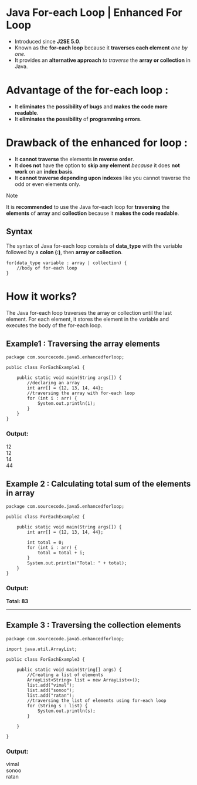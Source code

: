 # Java For-each Loop | Enhanced For Loop
* Introduced since **J2SE 5.0**. 
* Known as the **for-each loop** because it **traverses each element** _one by one_.
* It provides an **alternative approach** _to traverse_ the **array or collection** in Java. 
 
# Advantage of the for-each loop : 
* It **eliminates** the **possibility of bugs** and **makes the code more readable**.
* It **eliminates the possibility** of **programming errors**.

# Drawback of the enhanced for loop : 
* It **cannot traverse** the elements **in reverse order**. 
* It **does not** have the option to **skip any element** _because_ it does **not work** on an **index basis**. 
* It **cannot traverse depending upon indexes** like you cannot traverse the odd or even elements only.

> [!NOTE]
> It is **recommended** to use the Java for-each loop for **traversing** the **elements** of **array** and **collection**
because it **makes the code readable**.


## Syntax
The syntax of Java for-each loop consists of **data_type** with the variable followed by a **colon (:)**, 
then **array or collection**.

    for(data_type variable : array | collection) {  
        //body of for-each loop  
    }  


# How it works?
The Java for-each loop traverses the array or collection until the last element. 
For each element, it stores the element in the variable and executes the body of the for-each loop.

## Example1 : Traversing the array elements
    package com.sourcecode.java5.enhancedforloop;
    
    public class ForEachExample1 {
    
        public static void main(String args[]) {
            //declaring an array
            int arr[] = {12, 13, 14, 44};
            //traversing the array with for-each loop
            for (int i : arr) {
                System.out.println(i);
            }
        }
    }


### **Output:**

12<br>
12<br>
14<br>
44<br>

## Example 2 : Calculating total sum of the elements in array

    package com.sourcecode.java5.enhancedforloop;
    
    public class ForEachExample2 {
    
        public static void main(String args[]) {
            int arr[] = {12, 13, 14, 44};
    
            int total = 0;
            for (int i : arr) {
                total = total + i;
            }
            System.out.println("Total: " + total);
        }
    }

### Output:
**Total: 83**

---

## Example 3 : Traversing the collection elements
    package com.sourcecode.java5.enhancedforloop;
    
    import java.util.ArrayList;
    
    public class ForEachExample3 {
    
        public static void main(String[] args) {
            //Creating a list of elements
            ArrayList<String> list = new ArrayList<>();
            list.add("vimal");
            list.add("sonoo");
            list.add("ratan");
            //traversing the list of elements using for-each loop
            for (String s : list) {
                System.out.println(s);
            }
    
        }
    
    }

  
### Output:
vimal<br>
sonoo<br>
ratan<br>

